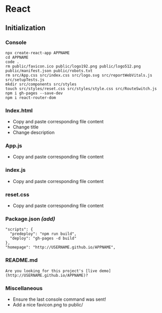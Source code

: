 # React
## Initialization
### Console
    npx create-react-app APPNAME
    cd APPNAME
    code .
    rm public/favicon.ico public/logo192.png public/logo512.png public/manifest.json public/robots.txt
    rm src/App.css src/index.css src/logo.svg src/reportWebVitals.js src/setupTests.js
    mkdir src/components src/styles
    touch src/styles/reset.css src/styles/style.css src/RouteSwitch.js
    npm i gh-pages --save-dev
    npm i react-router-dom
### Index.html
- Copy and paste corresponding file content
- Change title
- Change description
### App.js
- Copy and paste corresponding file content
### index.js
- Copy and paste corresponding file content
### reset.css
- Copy and paste corresponding file content
### Package.json *(add)*
    "scripts": {
      "predeploy": "npm run build",
      "deploy": "gh-pages -d build"
    },
    "homepage": "http://USERNAME.github.io/APPNAME",
### README.md
    Are you looking for this project's [live demo](http://USERNAME.github.io/APPNAME)?
### Miscellaneous
- Ensure the last console command was sent!
- Add a nice favicon.png to public/
